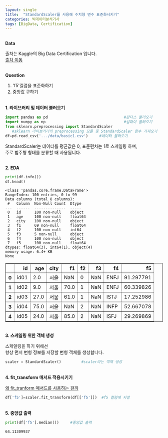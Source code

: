 ```yaml
---
layout: single
title:  "StandardScaler를 사용해 수치형 변수 표준화시키기"
categories: 빅데이터분석기사
tags: [BigData, Certification]
---
```


<br/>**Data**<br/>

출처는 Kaggle의 Big Data Certification 입니다.<br/>
[출처 이동](https://www.kaggle.com/code/agileteam/py-t1-8-expected-questions/notebook)

<br/>**Question**<br/>

1. 'f5'컬럼을 표준화하기
2. 중앙값 구하기

<br/>**1. 라이브러리 및 데이터 불러오기**<br/>

```python
import pandas as pd                                  #판다스 불러오기
import numpy as np                                   #넘파이 불러오기
from sklearn.preprocessing import StandardScaler
   #sklearn 라이브러리의 preprocessing 모듈 중 StandardScaler 함수 가져오기
df=pd.read_csv('.../data/basic1.csv')     #데이터 불러오기
```
StandardScaler는 데이터를 평균값은 0, 표준편차는 1로 스케일링 하며,<br/>
주로 범주형 형태를 분류할 때 사용됩니다.<br/>


<br/>**2. EDA**<br/>


```python
print(df.info())
df.head()
```

    <class 'pandas.core.frame.DataFrame'>
    RangeIndex: 100 entries, 0 to 99
    Data columns (total 8 columns):
     #   Column  Non-Null Count  Dtype  
    ---  ------  --------------  -----  
     0   id      100 non-null    object 
     1   age     100 non-null    float64
     2   city    100 non-null    object 
     3   f1      69 non-null     float64
     4   f2      100 non-null    int64  
     5   f3      5 non-null      object 
     6   f4      100 non-null    object 
     7   f5      100 non-null    float64
    dtypes: float64(3), int64(1), object(4)
    memory usage: 6.4+ KB
    None
    

</style>
<table border="1" class="dataframe">
  <thead>
    <tr style="text-align: right;">
      <th></th>
      <th>id</th>
      <th>age</th>
      <th>city</th>
      <th>f1</th>
      <th>f2</th>
      <th>f3</th>
      <th>f4</th>
      <th>f5</th>
    </tr>
  </thead>
  <tbody>
    <tr>
      <th>0</th>
      <td>id01</td>
      <td>2.0</td>
      <td>서울</td>
      <td>NaN</td>
      <td>0</td>
      <td>NaN</td>
      <td>ENFJ</td>
      <td>91.297791</td>
    </tr>
    <tr>
      <th>1</th>
      <td>id02</td>
      <td>9.0</td>
      <td>서울</td>
      <td>70.0</td>
      <td>1</td>
      <td>NaN</td>
      <td>ENFJ</td>
      <td>60.339826</td>
    </tr>
    <tr>
      <th>2</th>
      <td>id03</td>
      <td>27.0</td>
      <td>서울</td>
      <td>61.0</td>
      <td>1</td>
      <td>NaN</td>
      <td>ISTJ</td>
      <td>17.252986</td>
    </tr>
    <tr>
      <th>3</th>
      <td>id04</td>
      <td>75.0</td>
      <td>서울</td>
      <td>NaN</td>
      <td>2</td>
      <td>NaN</td>
      <td>INFP</td>
      <td>52.667078</td>
    </tr>
    <tr>
      <th>4</th>
      <td>id05</td>
      <td>24.0</td>
      <td>서울</td>
      <td>85.0</td>
      <td>2</td>
      <td>NaN</td>
      <td>ISFJ</td>
      <td>29.269869</td>
    </tr>
  </tbody>
</table>
</div>


<br/>**3. 스케일링 위한 객체 생성**<br/>

스케일링을 하기 위해선<br/>
항상 먼저 변형 정보를 저장할 변형 객체를 생성합니다.<br/>

```python
scaler = StandardScaler()         #scaler라는 객체 생성
```


<br/>**4. fit_transform 매서드 적용시키기**<br/>

[왜 fit_tranform 매서드를 사용하는 걸까](https://deepinsight.tistory.com/165)

```python
df['f5']=scaler.fit_transform(df[['f5']])  #f5 컬럼에 저장
```

<br/>**5. 중앙값 출력**<br/>

```python
print(df['f5'].median())     #중앙값 출력  
```

    64.11309937
    

